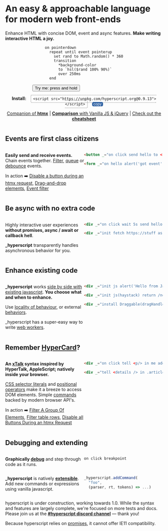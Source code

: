 
<style>
  #features-list {
    display: grid;
    grid-template-columns: 1fr;
    gap: 0 var(--gap);
    margin: var(--gap) 0;
  }
  @media (min-width: 60ch) {
    #features-list {
      max-width: 100%;
      grid-template-columns: 1fr 1fr;
    }
  }
  #features-list h2 {
    grid-column: 1 / -1;
  }
  #features-list pre {
    white-space: pre-wrap;
  }
</style>

<div id="intro-to-hyperscript" class="f-switch align-items:center" style="--col-width: 60ch;">

<div>

# An easy & approachable language for modern web front-ends

Enhance HTML with concise DOM, event and async features. **Make writing interactive HTML a joy.**

</div>

<div style="width: max-content; max-width: 100%; margin: auto">

<figure>

~~~hyperscript
on pointerdown
  repeat until event pointerup
    set rand to Math.random() * 360
    transition
      *background-color
      to `hsl($rand 100% 90%)`
      over 250ms
  end
~~~

</figure>

<span class="center" style="margin-top: calc(-1.5*var(--gap))"><button class="crowded padding padding-block allcaps" _="
on pointerdown
  repeat until event pointerup
    set rand to Math.random() * 360
    transition *background-color
            to `hsl($rand 100% 90%)`
          over 250ms
  end">Try me: press and hold</button></span>
</div>


<div style="flex-basis: 100%; text-align: center;"><span id="install"><strong>Install:</strong> <code style="border: 2px dotted #00000055; margin: 0 10px; padding: 4px 6px; border-radius: 4px">&lt;script src="https://unpkg.com/hyperscript.org@0.9.13"&gt;&lt;/script&gt;</code>
<button style="font:inherit;font-size:.8em;background:#3465a4;color:white;border:none;padding: 0 .4em; border-radius: .4em" _="on click
  writeText(my previousElementSibling's innerText) on navigator.clipboard
  put 'copied!' into me
  wait 1s
  put 'copy' into me">copy</button>
</span>

</div>

</div>

<div style="text-align:center;">

[Companion of **htmx**](https://htmx.org/)
|
[**Comparison** with Vanilla JS & jQuery](/comparison/)
|
[Check out the **cheatsheet**](/img/hyperscript-cheatsheet.pdf)


</div>


<div id="features-list" style="">

## Events are first class citizens

<div>

**Easily send and receive events.** Chain events together. [Filter](/docs/#event_filters), [queue](/docs/#event_queueing) or [debounce](/comparison/#debounced-input) events.

In action ➡️
[Disable a button during an htmx request](/cookbook/#40-disable-btn-during-request),
[Drag-and-drop elements](/cookbook/#70-drag-n-drop),
[Event filter](/cookbook/#80-event-filtering)

</div>

~~~html
<button _="on click send hello to <form />">Send</button>

<form _="on hello alert('got event')">
~~~

## Be async with no extra code

<div>

Highly interactive user experiences **without promises, async / await or callback hell**.

**_hyperscript** transparently handles asynchronous behavior for you.


</div>

~~~html
<div _="on click wait 5s send hello to .target">

<div _="init fetch https://stuff as json then put result into me">Using fetch() API...</div>
~~~

## Enhance existing code

<div>

**_hyperscript** works [side by side with existing javascript](/docs/#js-migration). **You choose what and when to enhance.**

Use [locality of behaviour](https://htmx.org/essays/locality-of-behaviour/), or external [behaviors](/docs/#behaviors).

_hyperscript has a super-easy way to write [web workers](/docs#workers).

</div>

~~~html
<div _="init js alert('Hello from JavaScript!') end"></div>

<div _="init js(haystack) return /needle/gi.exec(haystack) end">

<div _="install Draggable(dragHandle: .titlebar)">
~~~

## Remember [HyperCard](https://hypercard.org/HyperTalk%20Reference%202.4.pdf)?

<div>

**An [xTalk](https://en.wikipedia.org/wiki/HyperTalk#Descendants_of_HyperTalk) syntax inspired by HyperTalk, AppleScript; natively inside your browser.**

[CSS selector literals](/expressions/#css) and [positional operators](/docs/#in) make it a breeze to access DOM elements. Simple [commands](/reference/#commands) backed by modern browser API's.

In action ➡️
[Filter A Group Of Elements](/cookbook/#60-filter-a-group-of-elements),
[Filter table rows](/cookbook/#90-filter-table-rows),
[Disable all Buttons During an htmx Request](/cookbook/#50-disable-btn-during-request-all)

</div>

~~~html
<div _="on click tell <p/> in me add .highlight">

<div _="tell <details /> in .article set you.open to false">
~~~

## Debugging and extending

**Graphically [debug](/docs#debugging)** and step through code as it runs.

~~~hyperscript
on click breakpoint
~~~

**_hyperscript** is natively **[extensible](/docs/#extending)**.
Add new commands or expressions using vanilla javascript.

~~~javascript
_hyperscript.addCommand(
  "foo",
  (parser, rt, tokens) => ...)
~~~

</div>

<aside class="box warn crowded color">

hyperscript is under construction, working towards 1.0. While the syntax and
features are largely complete, we're focused on more tests and docs. Please join us at the
<a style="font-weight: bold" href="https://htmx.org/discord">#hyperscript discord channel</a>
&mdash; thank you!

Because hyperscript relies on
[promises](https://caniuse.com/?search=Promise), it cannot offer IE11
compatibility.

</aside>

